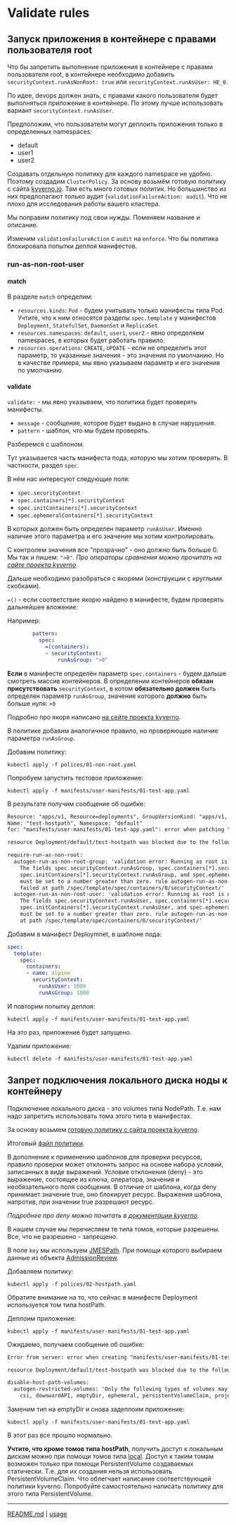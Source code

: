 # Validate rules

## Запуск приложения в контейнере с правами пользователя root

Что бы запретить выполнение приложения в контейнере с правами пользователя root, в контейнере необходимо добавить `securityContext.runAsNonRoot: true` или `securityContext.runAsUser: НЕ_0`.

По идее, devops должен знать, с правами какого пользователя будет выполняться приложение в контейнере. По этому лучше использовать вариант `securityContext.runAsUser`.

Предположим, что пользователи могут деплоить приложения только в определенных namespaces:

- default
- user1
- user2

Создавать отдельную политику для каждого namespace не удобно. Поэтому создадим `ClusterPolicy`. За основу возьмём готовую политику с сайта [kyverno.io](https://kyverno.io/policies/pod-security/restricted/require-run-as-non-root-user/require-run-as-non-root-user/). Там есть много готовых политик. Но большинство из них предполагают только аудит (`validationFailureAction: audit`). Что не плохо для исследования работы вашего кластера.

Мы поправим политику под свои нужды. Поменяем название и описание.

Изменим `validationFailureAction` с `audit` на `enforce`. Что бы политика блокировала попытки деплоя манифестов.

### run-as-non-root-user

#### match

В разделе `match` определим:

- `resources.kinds`: `Pod` - будем учитывать только манифесты типа Pod. Учтите, что к ним относятся
разделы `spec.template` у манифестов `Deployment`, `StatefulSet`, `DaemonSet` и `ReplicaSet`.
- `resources.namespaces`: `default`, `user1`, `user2` - явно определяем namespaces, в которых будет работать правило.
- `resources.operations`: `CREATE`, `UPDATE` - если не 
определить этот параметр, то указанные значения - это значения по умолчанию. Но в качестве примера, мы явно указываем параметр и его значения по умолчанию.

#### validate

`validate:` - мы явно указываем, что политика будет проверять манифесты.

- `message` - сообщение, которое будет выдано в случае нарушения.
- `pattern` - шаблон, что мы будем проверять.

Разберемся с шаблоном.

Тут указывается часть манифеста пода, которую мы хотим проверять. В частности, раздел `spec`.

В нём нас интересуют следующие поля:

- `spec.securityContext`
- `spec.containers[*].securityContext`
- `spec.initContainers[*].securityContext`
- `spec.ephemeralContainers[*].securityContext`

В которых должен быть определен параметр `runAsUser`. Именно наличие этого параметра и его значение мы хотим контролировать.

С контролем значения все "прозрачно" - оно должно быть больше 0. Мы так и пишем: `">0"`. _Про операторы сравнения можно прочитать на [сайте проекта kyverno](https://kyverno.io/docs/writing-policies/validate/#operators)_

Дальше необходимо разобраться с якорями (конструкции с круглыми скобками).

`=()` - если соответствие якорю найдено в манифесте, будем проверять дальнейшее вложение:

Например:

```yaml
        pattern:
          spec:
            =(containers):
            - securityContext:
                runAsGroup: ">0"
```

__Если__ в манифесте определён параметр `spec.containers` - будем дальше смотреть массив контейнеров. В определении контейнеров __обязан присутствовать__ `securityContext`, в котом __обязательно должен__ быть определен параметр `runAsGroup`, значение которого __должно__ быть больше нуля: `>0`

Подробно про якоря написано [на сейте проекта kyverno](https://kyverno.io/docs/writing-policies/validate/#anchors).

В политике добавим аналогичное правило, но проверяющее наличие параметра `runAsGroup`.

Добавим политику:

```shell
kubectl apply -f polices/01-non-root.yaml
```

Попробуем запустить тестовое приложение:

```shell
kubectl apply -f manifests/user-manifests/01-test-app.yaml
```

В результате получим сообщение об ошибке:

```txt
Resource: "apps/v1, Resource=deployments", GroupVersionKind: "apps/v1, Kind=Deployment"
Name: "test-hostpath", Namespace: "default"
for: "manifests/user-manifests/01-test-app.yaml": error when patching "manifests/user-manifests/01-test-app.yaml": admission webhook "validate.kyverno.svc-fail" denied the request: 

resource Deployment/default/test-hostpath was blocked due to the following policies 

require-run-as-non-root:
  autogen-run-as-non-root-group: 'validation error: Running as root is not allowed.
    The fields spec.securityContext.runAsGroup, spec.containers[*].securityContext.runAsGroup,
    spec.initContainers[*].securityContext.runAsGroup, and spec.ephemeralContainers[*].securityContext.runAsGroup
    must be set to a number greater than zero. rule autogen-run-as-non-root-group
    failed at path /spec/template/spec/containers/0/securityContext/'
  autogen-run-as-non-root-user: 'validation error: Running as root is not allowed.
    The fields spec.securityContext.runAsUser, spec.containers[*].securityContext.runAsUser,
    spec.initContainers[*].securityContext.runAsUser, and spec.ephemeralContainers[*].securityContext.runAsUser
    must be set to a number greater than zero. rule autogen-run-as-non-root-user failed
    at path /spec/template/spec/containers/0/securityContext/'
```

Добавим в манифест Deploymnet, в шаблоне пода:

```yaml
spec:
  template:
    spec:
      containers:
      - name: alpine
        securityContext:
          runAsUser: 1000
          runAsGroup: 1000
```

И повторим попытку деплоя:

```shell
kubectl apply -f manifests/user-manifests/01-test-app.yaml
```

На это раз, приложение будет запущено.

Удалим приложение:

```shell
kubectl delete -f manifests/user-manifests/01-test-app.yaml
```

## Запрет подключения локального диска ноды к контейнеру

Подключение локального диска - это volumes типа NodePath. Т.е. нам надо запретить использовать тома этого типа в манифестах.

За основу возьмем [готовую политику с сайта проекта kyverno](https://kyverno.io/policies/pod-security/restricted/restrict-volume-types/restrict-volume-types/).

Итоговый [файл политики](polices/02-hostpath.yaml).

В дополнение к применению шаблонов для проверки ресурсов, правило проверки может отклонять запрос на основе набора условий, записанных в виде выражений. Условие отклонения (deny) - это выражение, состоящее из ключа, оператора, значения и необязательного поля сообщения. В отличие от шаблона, когда deny принимает значение true, оно блокирует ресурс. Выражения шаблона, напротив, при значении true разрешают ресурс.

_Подробнее про deny можно почитать в [документации kyverno](https://kyverno.io/docs/writing-policies/validate/#deny-rules)._

В нашем случае мы перечисляем те типа томов, которые разрешены. Все, что не разрешено - запрещено.

В поле `key` мы используем [JMESPath](https://kyverno.io/docs/writing-policies/jmespath/).
При помощи которого выбираем данные из объекта [AdmissionReview](https://kyverno.io/docs/writing-policies/jmespath/#admissionreview).

Добавляем политику:

```shell
kubectl apply -f polices/02-hostpath.yaml
```

Обратите внимание на то, что сейчас в манифесте Deployment используется том типа hostPath.

Деплоим приложение:

```shell
kubectl apply -f manifests/user-manifests/01-test-app.yaml
```

Ожидаемо, получаем сообщение об ошибке:

```txt
Error from server: error when creating "manifests/user-manifests/01-test-app.yaml": admission webhook "validate.kyverno.svc-fail" denied the request: 

resource Deployment/default/test-hostpath was blocked due to the following policies 

disable-host-path-volumes:
  autogen-restricted-volumes: 'Only the following types of volumes may be used: configMap,
    csi, downwardAPI, emptyDir, ephemeral, persistentVolumeClaim, projected, and secret.
```

Заменим тип на emptyDir и снова задеплоим приложение:

```shell
kubectl apply -f manifests/user-manifests/01-test-app.yaml
```

В этот раз все прошло нормально.

__Учтите, что кроме томов типа hostPath__, получить доступ к локальным дискам можно при помощи томов типа [local](https://kubernetes.io/docs/concepts/storage/volumes/#local). Доступ к таким томам возможен только при помощи PersistentVolume создаваемых статически. Т.е. для их создания нельзя использовать PersistentVolumeClaim. Что облегчает написание соответствующей политики kyverno. Попробуйте самостоятельно написать политику для этого типа PersistentVolume.

---
[README.md](README.md) | [usage](usage.md)
